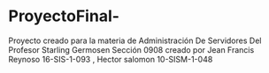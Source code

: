 # ProyectoFinal-
Proyecto creado para la materia de Administración De Servidores Del Profesor Starling Germosen  Sección 0908 creado por Jean Francis Reynoso 16-SIS-1-093 , Hector salomon  10-SISM-1-048
